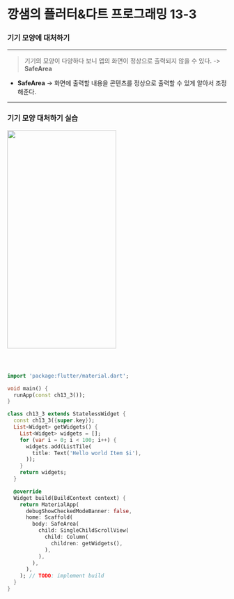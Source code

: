 # 깡샘의 플러터&다트 프로그래밍 13-3

### 기기 모양에 대처하기

---
 
> 기기의 모양이 다양하다 보니 앱의 화면이 정상으로 출력되지 않을 수 있다. -> **SafeArea**
- **SafeArea** -> 화면에 출력할 내용을 콘텐츠를 정상으로 출력할 수 있게 알아서 조정해준다.

---

### 기기 모양 대처하기 실습
<img src = "https://github.com/tjddus5767/Picture/assets/123969184/b1ee582d-0c64-47b7-b9f2-5f481a72cc04" width = "250" height = "500"/>


```dart



import 'package:flutter/material.dart';

void main() {
  runApp(const ch13_3());
}

class ch13_3 extends StatelessWidget {
  const ch13_3({super.key});
  List<Widget> getWidgets() {
    List<Widget> widgets = [];
    for (var i = 0; i < 100; i++) {
      widgets.add(ListTile(
        title: Text('Hello world Item $i'),
      ));
    }
    return widgets;
  }

  @override
  Widget build(BuildContext context) {
    return MaterialApp(
      debugShowCheckedModeBanner: false,
      home: Scaffold(
        body: SafeArea(
          child: SingleChildScrollView(
            child: Column(
              children: getWidgets(),
            ),
          ),
        ),
      ),
    ); // TODO: implement build
  }
}

```
